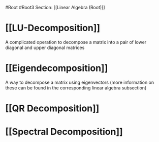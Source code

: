 #Root #Root3 Section: [[Linear Algebra (Root)]] 
# [[LU-Decomposition]]

A complicated operation to decompose a matrix into a pair of lower diagonal and upper diagonal matrices
# [[Eigendecomposition]]

A way to decompose a matrix using eigenvectors (more information on these can be found in the corresponding linear algebra subsection)
# [[QR Decomposition]]
# [[Spectral Decomposition]]

